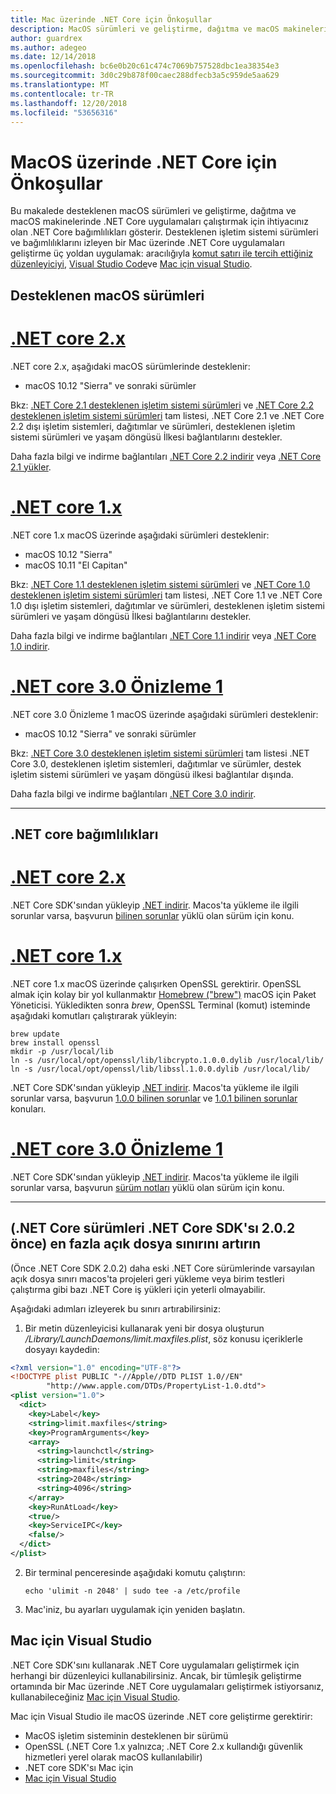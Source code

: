 ```yaml
---
title: Mac üzerinde .NET Core için Önkoşullar
description: MacOS sürümleri ve geliştirme, dağıtma ve macOS makinelerinde .NET Core uygulamaları çalıştırmak için .NET Core bağımlılıklar desteklenmiyor.
author: guardrex
ms.author: adegeo
ms.date: 12/14/2018
ms.openlocfilehash: bc6e0b20c61c474c7069b757528dbc1ea38354e3
ms.sourcegitcommit: 3d0c29b878f00caec288dfecb3a5c959de5aa629
ms.translationtype: MT
ms.contentlocale: tr-TR
ms.lasthandoff: 12/20/2018
ms.locfileid: "53656316"
---
```

# <a name="prerequisites-for-net-core-on-macos"></a>MacOS üzerinde .NET Core için Önkoşullar

Bu makalede desteklenen macOS sürümleri ve geliştirme, dağıtma ve macOS makinelerinde .NET Core uygulamaları çalıştırmak için ihtiyacınız olan .NET Core bağımlılıkları gösterir. Desteklenen işletim sistemi sürümleri ve bağımlılıklarını izleyen bir Mac üzerinde .NET Core uygulamaları geliştirme üç yoldan uygulamak: aracılığıyla [komut satırı ile tercih ettiğiniz düzenleyiciyi](tutorials/using-with-xplat-cli.md), [Visual Studio Code](https://code.visualstudio.com/)ve [Mac için visual Studio](https://visualstudio.microsoft.com/vs/visual-studio-mac/).

## <a name="supported-macos-versions"></a>Desteklenen macOS sürümleri

# <a name="net-core-2xtabnetcore2x"></a>[.NET core 2.x](#tab/netcore2x)

.NET core 2.x, aşağıdaki macOS sürümlerinde desteklenir:

* macOS 10.12 "Sierra" ve sonraki sürümler

Bkz: [.NET Core 2.1 desteklenen işletim sistemi sürümleri](https://github.com/dotnet/core/blob/master/release-notes/2.1/2.1-supported-os.md) ve [.NET Core 2.2 desteklenen işletim sistemi sürümleri](https://github.com/dotnet/core/blob/master/release-notes/2.2/2.2-supported-os.md) tam listesi, .NET Core 2.1 ve .NET Core 2.2 dışı işletim sistemleri, dağıtımlar ve sürümleri, desteklenen işletim sistemi sürümleri ve yaşam döngüsü İlkesi bağlantılarını destekler.

Daha fazla bilgi ve indirme bağlantıları [.NET Core 2.2 indirir](https://www.microsoft.com/net/download/dotnet-core/2.2) veya [.NET Core 2.1 yükler](https://www.microsoft.com/net/download/dotnet-core/2.1).


# <a name="net-core-1xtabnetcore1x"></a>[.NET core 1.x](#tab/netcore1x)

.NET core 1.x macOS üzerinde aşağıdaki sürümleri desteklenir:

* macOS 10.12 "Sierra"
* macOS 10.11 "El Capitan"

Bkz: [.NET Core 1.1 desteklenen işletim sistemi sürümleri](https://github.com/dotnet/core/blob/master/release-notes/1.1/1.1.md) ve [.NET Core 1.0 desteklenen işletim sistemi sürümleri](https://github.com/dotnet/core/blob/master/release-notes/1.0/1.0-supported-os.md) tam listesi, .NET Core 1.1 ve .NET Core 1.0 dışı işletim sistemleri, dağıtımlar ve sürümleri, desteklenen işletim sistemi sürümleri ve yaşam döngüsü İlkesi bağlantılarını destekler.

Daha fazla bilgi ve indirme bağlantıları [.NET Core 1.1 indirir](https://www.microsoft.com/net/download/dotnet-core/1.1) veya [.NET Core 1.0 indirir](https://www.microsoft.com/net/download/dotnet-core/1.0).

# <a name="net-core-30-preview-1tabnetcore30"></a>[.NET core 3.0 Önizleme 1](#tab/netcore30)

.NET core 3.0 Önizleme 1 macOS üzerinde aşağıdaki sürümleri desteklenir:

* macOS 10.12 "Sierra" ve sonraki sürümler

Bkz: [.NET Core 3.0 desteklenen işletim sistemi sürümleri](https://github.com/dotnet/core/blob/master/release-notes/3.0/3.0-supported-os.md) tam listesi .NET Core 3.0, desteklenen işletim sistemleri, dağıtımlar ve sürümler, destek işletim sistemi sürümleri ve yaşam döngüsü ilkesi bağlantılar dışında.

Daha fazla bilgi ve indirme bağlantıları [.NET Core 3.0 indirir](https://www.microsoft.com/net/download/dotnet-core/3.0).

---

## <a name="net-core-dependencies"></a>.NET core bağımlılıkları

# <a name="net-core-2xtabnetcore2x"></a>[.NET core 2.x](#tab/netcore2x)

.NET Core SDK'sından yükleyip [.NET indirir](https://www.microsoft.com/net/download/core). Macos'ta yükleme ile ilgili sorunlar varsa, başvurun [bilinen sorunlar](https://github.com/dotnet/core/tree/master/release-notes/2.1) yüklü olan sürüm için konu.

# <a name="net-core-1xtabnetcore1x"></a>[.NET core 1.x](#tab/netcore1x)

.NET core 1.x macOS üzerinde çalışırken OpenSSL gerektirir. OpenSSL almak için kolay bir yol kullanmaktır [Homebrew ("brew")](https://brew.sh/) macOS için Paket Yöneticisi. Yükledikten sonra *brew*, OpenSSL Terminal (komut) isteminde aşağıdaki komutları çalıştırarak yükleyin:

```console
brew update
brew install openssl
mkdir -p /usr/local/lib
ln -s /usr/local/opt/openssl/lib/libcrypto.1.0.0.dylib /usr/local/lib/
ln -s /usr/local/opt/openssl/lib/libssl.1.0.0.dylib /usr/local/lib/
```

.NET Core SDK'sından yükleyip [.NET indirir](https://www.microsoft.com/net/download/core). Macos'ta yükleme ile ilgili sorunlar varsa, başvurun [1.0.0 bilinen sorunlar](https://github.com/dotnet/core/blob/master/release-notes/1.0/1.0.0-known-issues.md) ve [1.0.1 bilinen sorunlar](https://github.com/dotnet/core/blob/master/release-notes/1.0/1.0.1-known-issues.md) konuları.

# <a name="net-core-30-preview-1tabnetcore30"></a>[.NET core 3.0 Önizleme 1](#tab/netcore30)

.NET Core SDK'sından yükleyip [.NET indirir](https://www.microsoft.com/net/download/core). Macos'ta yükleme ile ilgili sorunlar varsa, başvurun [sürüm notları](https://github.com/dotnet/core/blob/master/release-notes/3.0/3.0-supported-os.md) yüklü olan sürüm için konu.

---

## <a name="increase-the-maximum-open-file-limit-net-core-versions-before-net-core-sdk-202"></a>(.NET Core sürümleri .NET Core SDK'sı 2.0.2 önce) en fazla açık dosya sınırını artırın 

(Önce .NET Core SDK 2.0.2) daha eski .NET Core sürümlerinde varsayılan açık dosya sınırı macos'ta projeleri geri yükleme veya birim testleri çalıştırma gibi bazı .NET Core iş yükleri için yeterli olmayabilir.

Aşağıdaki adımları izleyerek bu sınırı artırabilirsiniz:

1. Bir metin düzenleyicisi kullanarak yeni bir dosya oluşturun _/Library/LaunchDaemons/limit.maxfiles.plist_, söz konusu içeriklerle dosyayı kaydedin:

```xml
<?xml version="1.0" encoding="UTF-8"?>
<!DOCTYPE plist PUBLIC "-//Apple//DTD PLIST 1.0//EN"
        "http://www.apple.com/DTDs/PropertyList-1.0.dtd">
<plist version="1.0">
  <dict>
    <key>Label</key>
    <string>limit.maxfiles</string>
    <key>ProgramArguments</key>
    <array>
      <string>launchctl</string>
      <string>limit</string>
      <string>maxfiles</string>
      <string>2048</string>
      <string>4096</string>
    </array>
    <key>RunAtLoad</key>
    <true/>
    <key>ServiceIPC</key>
    <false/>
  </dict>
</plist>
```

2. Bir terminal penceresinde aşağıdaki komutu çalıştırın:

   ```console
   echo 'ulimit -n 2048' | sudo tee -a /etc/profile
   ```

3. Mac'iniz, bu ayarları uygulamak için yeniden başlatın.

## <a name="visual-studio-for-mac"></a>Mac için Visual Studio

.NET Core SDK'sını kullanarak .NET Core uygulamaları geliştirmek için herhangi bir düzenleyici kullanabilirsiniz. Ancak, bir tümleşik geliştirme ortamında bir Mac üzerinde .NET Core uygulamaları geliştirmek istiyorsanız, kullanabileceğiniz [Mac için Visual Studio](https://visualstudio.microsoft.com/vs/visual-studio-mac/). 

Mac için Visual Studio ile macOS üzerinde .NET core geliştirme gerektirir:

* MacOS işletim sisteminin desteklenen bir sürümü
* OpenSSL (.NET Core 1.x yalnızca; .NET Core 2.x kullandığı güvenlik hizmetleri yerel olarak macOS kullanılabilir)
* .NET core SDK'sı Mac için
* [Mac için Visual Studio](https://visualstudio.microsoft.com/vs/visual-studio-mac/)
